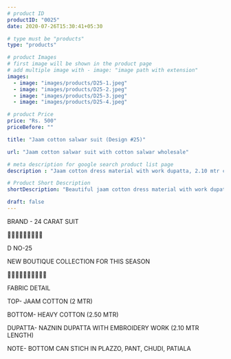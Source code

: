 ```yaml
---
# product ID
productID: "0025"
date: 2020-07-26T15:30:41+05:30

# type must be "products"
type: "products"

# product Images
# first image will be shown in the product page
# add multiple image with - image: "image path with extension"
images:
  - image: "images/products/D25-1.jpeg"
  - image: "images/products/D25-2.jpeg"
  - image: "images/products/D25-3.jpeg"
  - image: "images/products/D25-4.jpeg"

# product Price
price: "Rs. 500"
priceBefore: ""

title: "Jaam cotton salwar suit (Design #25)"

url: "Jaam cotton salwar suit with cotton salwar wholesale"

# meta description for google search product list page
description : "Jaam cotton dress material with work dupatta, 2.10 mtr cotton salwar"

# Product Short Description
shortDescription: "Beautiful jaam cotton dress material with work dupatta and 2.10 mtr cotton salwar"

draft: false
---
```

BRAND - 24 CARAT SUIT

💐💐💐💐💐💐💐💐💐

D NO-25

NEW BOUTIQUE COLLECTION FOR THIS SEASON

🌷🌷🌷🌷🌷🌷🌷🌷🌷🌷

FABRIC DETAIL

TOP- JAAM COTTON (2 MTR)

BOTTOM- HEAVY COTTON  (2.50 MTR)

DUPATTA- NAZNIN DUPATTA WITH EMBROIDERY WORK (2.10 MTR LENGTH)

NOTE- BOTTOM CAN STICH IN PLAZZO, PANT, CHUDI, PATIALA

